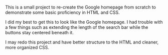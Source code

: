 This is a small project to re-create the Google homepage from scratch to demonstrate some basic proficiency in HTML and CSS.

I did my best to get this to look like the Google homepage. I had trouble with a few things such as extending the length of the search bar while the buttons stay centered beneath it.

I may redo this project and have better structure to the HTML and cleaner, more organized CSS.
